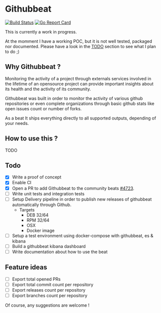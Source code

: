 # Githubbeat

[![Build Status](https://travis-ci.org/josephlewis42/githubbeat.svg?branch=master)](https://travis-ci.org/josephlewis42/githubbeat) [![Go Report Card](https://goreportcard.com/badge/github.com/josephlewis42/githubbeat)](https://goreportcard.com/report/github.com/josephlewis42/githubbeat) 

This is currently a work in progress.

At the momment I have a working POC, but it is not well tested, packaged nor documented.
Please have a look in the [TODO](https://github.com/jlevesy/githubbeat#todo)  section to see what I plan to do ;)

## Why Githubbeat ?

Monitoring the activity of a project through externals services involved in the
lifetime of an opensource project can provide important insights about its
health and the activity of its community.

Githubbeat was built in order to monitor the activity of various github
repositories or even complete organizations through basic github stats like
open issues count or number of forks.

As a beat It ships everything directly to all supported outputs, depending of
your needs.

## How to use this ?

TODO

## Todo

- [x] Write a proof of concept
- [x] Enable CI
- [x] Open a PR to add Githubbeat to the community beats [#4723](https://github.com/elastic/beats/pull/4723).
- [ ] Write unit tests and integration tests
- [ ] Setup Delivery pipeline in order to publish new releases of githubbeat automatically through Github.
  - Targets
    - DEB 32/64
    - RPM 32/64
    - OSX
    - Docker image
- [ ] Setup a test environment using docker-compose with githubbeat, es & kibana
- [ ] Build a githubbeat kibana dashboard
- [ ] Write documentation about how to use the beat

## Feature ideas

- [ ] Export total opened PRs
- [ ] Export total commit count per repository
- [ ] Export releases count per repository
- [ ] Export branches count per repository

Of course, any suggestions are welcome !
